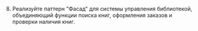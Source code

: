 8. Реализуйте паттерн "Фасад" для системы управления библиотекой, объединяющий функции поиска книг, оформления заказов и проверки наличия книг.